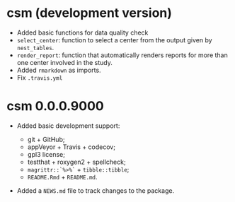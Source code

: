 # csm (development version)
* Added basic functions for data quality check
* `select_center`: function to select a center from the output given by
  `nest_tables`.
* `render_report`: function that automatically renders reports for 
  more than one center involved in the study.
* Added `rmarkdown` as imports.
* Fix `.travis.yml`

# csm 0.0.0.9000

* Added basic development support:
  - git + GitHub;
  - appVeyor + Travis + codecov;
  - gpl3 license;
  - testthat + roxygen2 + spellcheck;
  - `` magrittr::`%>%` `` + `tibble::tibble`;
  - `README.Rmd` + `README.md`.

* Added a `NEWS.md` file to track changes to the package.
